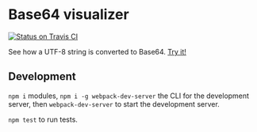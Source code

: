# Base64 visualizer

[![Status on Travis CI](https://travis-ci.org/kevinlitchfield/base64-visualizer.svg?branch=master "Status on Travis CI")](https://travis-ci.org/kevinlitchfield/base64-visualizer)

See how a UTF-8 string is converted to Base64. [Try it!](http://kevinlitchfield.com/base64-visualizer/)

## Development

`npm i` modules, `npm i -g webpack-dev-server` the CLI for the development server, then `webpack-dev-server` to start the development server.

`npm test` to run tests.
